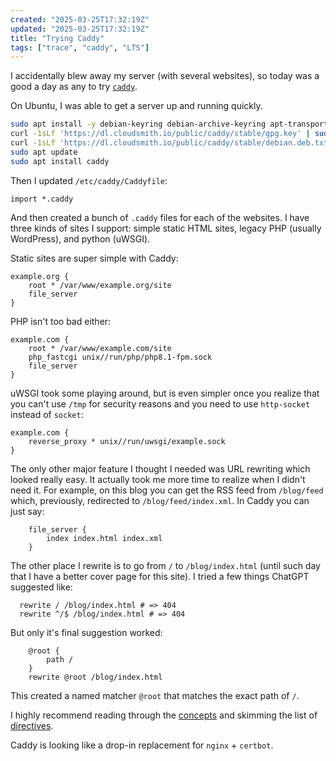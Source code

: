 ```yaml
---
created: "2025-03-25T17:32:19Z"
updated: "2025-03-25T17:32:19Z"
title: "Trying Caddy"
tags: ["trace", "caddy", "LTS"]
---
```


I accidentally blew away my server (with several websites), so today was a good a day as any to try [`caddy`](https://caddyserver.com/).

On Ubuntu, I was able to get a server up and running quickly.

```bash
sudo apt install -y debian-keyring debian-archive-keyring apt-transport-https curl
curl -1sLf 'https://dl.cloudsmith.io/public/caddy/stable/gpg.key' | sudo gpg --dearmor -o /usr/share/keyrings/caddy-stable-archive-keyring.gpg
curl -1sLf 'https://dl.cloudsmith.io/public/caddy/stable/debian.deb.txt' | sudo tee /etc/apt/sources.list.d/caddy-stable.list
sudo apt update
sudo apt install caddy
```

Then I updated `/etc/caddy/Caddyfile`:

```caddy
import *.caddy
```

And then created a bunch of `.caddy` files for each of the websites. I have three kinds of sites I support: simple static HTML sites, legacy PHP (usually WordPress), and python (uWSGI).

Static sites are super simple with Caddy:

```caddy
example.org {
	root * /var/www/example.org/site
	file_server
}
```

PHP isn't too bad either:

```caddy
example.com {
	root * /var/www/example.com/site
	php_fastcgi unix//run/php/php8.1-fpm.sock
	file_server
}
```

uWSGI took some playing around, but is even simpler once you realize that you can't use `/tmp` for security reasons and you need to use `http-socket` instead of `socket`:

```caddy
example.com {
	reverse_proxy * unix//run/uwsgi/example.sock
}
```

The only other major feature I thought I needed was URL rewriting which looked really easy. It actually took me more time to realize when I didn't need it. For example, on this blog you can get the RSS feed from `/blog/feed` which, previously, redirected to `/blog/feed/index.xml`. In Caddy you can just say:

```caddy
	file_server {
		index index.html index.xml
	}
```

The other place I rewrite is to go from `/` to `/blog/index.html` (until such day that I have a better cover page for this site). I tried a few things ChatGPT suggested like:

```caddy
  rewrite / /blog/index.html # => 404
  rewrite ^/$ /blog/index.html # => 404
```

But only it's final suggestion worked:

```caddy
	@root {
		path /
	}
	rewrite @root /blog/index.html
```

This created a named matcher `@root` that matches the exact path of `/`.

I highly recommend reading through the [concepts](https://caddyserver.com/docs/caddyfile/concepts) and skimming the list of [directives](https://caddyserver.com/docs/caddyfile/directives).

Caddy is looking like a drop-in replacement for `nginx` + `certbot`.
